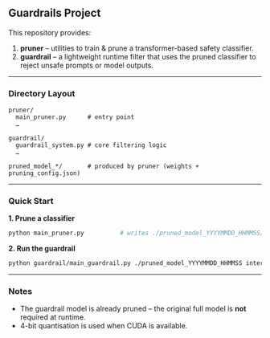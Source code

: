 ## Guardrails Project

This repository provides:

1. **pruner** – utilities to train & prune a transformer-based safety classifier.
2. **guardrail** – a lightweight runtime filter that uses the pruned classifier to reject unsafe prompts or model outputs.

---
### Directory Layout
```
pruner/               
  main_pruner.py      # entry point
  …

guardrail/     
  guardrail_system.py # core filtering logic
  …

pruned_model_*/       # produced by pruner (weights + pruning_config.json)
```

---
### Quick Start
**1. Prune a classifier**
```bash
python main_pruner.py          # writes ./pruned_model_YYYYMMDD_HHMMSS/
```

**2. Run the guardrail**
```bash
python guardrail/main_guardrail.py ./pruned_model_YYYYMMDD_HHMMSS interactive
```


---
### Notes
* The guardrail model is already pruned – the original full model is **not** required at runtime.
* 4-bit quantisation is used when CUDA is available.
